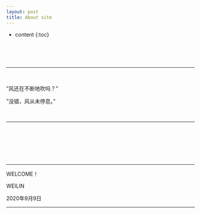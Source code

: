 ```yaml
---
layout: post
title: About site
---
```


* content
{:toc}



<br>
<br>
<br>


<div class="kx_bg_01">
<hr>

<br>

<p>”风还在不断地吹吗？”  </p>
<p>”没错，风从未停息。”  </p>
<br>

<hr>


</div>

<br>
<br>
<br>
<br>
<br>

---

WELCOME！

WEILIN   

2020年9月9日

---
<br>
<br>


  <script src="{{ '/myScript/utils.js' | prepend: site.baseurl    }}   ">
    </script>
<script>·
    window.onload = show_visited_data()
</script>

